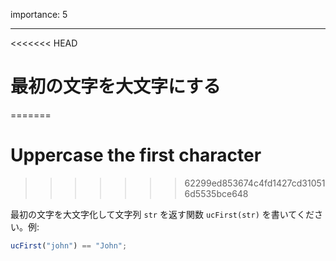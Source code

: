 importance: 5

---

<<<<<<< HEAD
# 最初の文字を大文字にする
=======
# Uppercase the first character
>>>>>>> 62299ed853674c4fd1427cd310516d5535bce648

最初の文字を大文字化して文字列 `str` を返す関数 `ucFirst(str)` を書いてください。例:

```js
ucFirst("john") == "John";
```
